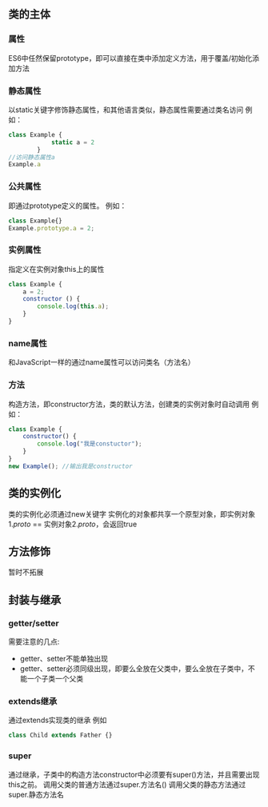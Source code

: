 ## 类的主体
	
### 属性
	
ES6中任然保留prototype，即可以直接在类中添加定义方法，用于覆盖/初始化添加方法

### 静态属性
	
以static关键字修饰静态属性，和其他语言类似，静态属性需要通过类名访问
例如： 
```javascript
class Example {
			static a = 2	
		}
//访问静态属性a
Example.a
```

### 公共属性

即通过prototype定义的属性。
例如： 
```javascript
class Example{}
Example.prototype.a = 2;
```

### 实例属性

指定义在实例对象this上的属性
```javascript
class Example {
	a = 2;
	constructor () {
		console.log(this.a);
	}
}

```
### name属性

和JavaScript一样的通过name属性可以访问类名（方法名）

### 方法
	
构造方法，即constructor方法，类的默认方法，创建类的实例对象时自动调用
例如：
```javascript
class Example {
	constructor() {
		console.log("我是constuctor");
	}
}
new Example(); //输出我是constructor
```

## 类的实例化

类的实例化必须通过new关键字
实例化的对象都共享一个原型对象，即实例对象1._proto_ == 实例对象2._proto_，会返回true

## 方法修饰

暂时不拓展

## 封装与继承

### getter/setter

需要注意的几点:
- getter、setter不能单独出现
- getter、setter必须同级出现，即要么全放在父类中，要么全放在子类中，不能一个子类一个父类

### extends继承

通过extends实现类的继承
例如
```javascript
class Child extends Father {}
```

### super

通过继承，子类中的构造方法constructor中必须要有super()方法，并且需要出现this之前。
调用父类的普通方法通过super.方法名()
调用父类的静态方法通过super.静态方法名